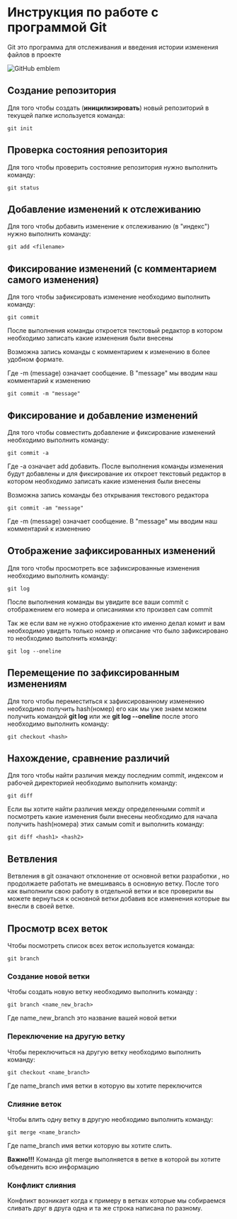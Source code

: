 # Инструкция по работе с программой Git

Git это программа для отслеживания и введения истории изменения файлов в проекте

![GitHub emblem](github-cover2332.jpg)

## Создание репозитория

Для того чтобы создать (**иницилизировать**) новый репозиторий в текущей папке используется команда:

    git init

## Проверка состояния репозитория

Для того чтобы проверить состояние репозитория нужно выполнить команду:

    git status

## Добавление изменений к отслеживанию

Для того чтобы добавить изменение к отслеживанию (в "индекс") нужно выполнить команду:

    git add <filename>

## Фиксирование изменений (с комментарием самого изменения)

Для того чтобы зафиксировать изменение необходимо выполнить команду:
    
    git commit

После выполнения команды откроется текстовый редактор в котором необходимо  записать какие изменения были внесены

Возможна запись команды с комментарием к изменению в более удобном формате.

Где -m (message) означает сообщение. В "message" мы вводим наш комментарий к изменению

    git commit -m "message"

## Фиксирование и добавление изменений

Для того чтобы совместить добавление и фиксирование изменений необходимо выполнить команду:

    git commit -a

Где -a означает add добавить.
После выполнения команды изменения будут добавлены и для фиксирование их откроет текстовый редактор в котором необходимо записать какие изменения были внесены

Возможна запись команды без открывания текстового редактора

    git commit -am "message"

Где -m (message) означает сообщение. В "message" мы вводим наш комментарий к изменению

## Отображение зафиксированных изменений

Для того чтобы просмотреть все зафиксированные изменения необходимо выполнить команду:

    git log

После выполнения команды вы увидите все ваши commit с отображением его номера и описаниями кто произвел сам commit

Так же если вам не нужно отображение кто именно делал комит и вам необходимо увидеть только номер и описание что было зафиксировано то необходимо выполнить команду:

    git log --oneline

## Перемещение по зафиксированным изменениям

Для того чтобы переместиться к зафиксированному изменению необходимо получить hash(номер) его как мы уже знаем можем получить командой **git log** или же **git log --oneline** после этого необходимо выполнить команду:

    git checkout <hash>

## Нахождение, сравнение различий

Для того чтобы найти различия между последним commit, индексом и рабочей директорией необходимо выполнить команду:

    git diff

Если вы хотите найти различия между определенными commit и посмотреть какие изменения были внесены необходимо для начала получить hash(номера) этих самым comit и выполнить команду:

    git diff <hash1> <hash2>


## Ветвления

Ветвления в git означают отклонение от основной ветки разработки , но продолжаете работать не вмешиваясь в основную ветку. После того как выполнили свою работу в отдельной ветки и все проверили вы можете вернуться к основной ветки добавив все изменения которые вы внесли в своей ветке.

## Просмотр всех веток

Чтобы посмотреть список всех веток используется команда:

    git branch

### Создание новой ветки

Чтобы создать новую ветку необходимо выполнить команду :

    git branch <name_new_brach>

Где name_new_branch это название вашей новой ветки

### Переключение на другую ветку

Чтобы переключиться на другую ветку необходимо выполнить команду:

    git checkout <name_branch>

Где name_branch имя ветки в которую вы хотите переключится

### Слияние веток

Чтобы влить одну ветку в другую необходимо выполнить команду:

    git merge <name_branch>

Где name_branch имя ветки которую вы хотите слить.

**Важно!!!**
Команда git merge выполняется в ветке в которой вы хотите объеденить всю информацию

### Конфликт слияния

Конфликт возникает когда к примеру в ветках которые мы собираемся сливать друг в друга одна и та же строка написана по разному.
